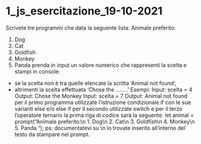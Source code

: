# 1_js_esercitazione_19-10-2021
Scrivete tre programmi che data la seguente lista:
  Animale preferito:
  1. Dog
  2. Cat
  3. Goldfish
  4. Monkey
  5. Panda
prenda in input un valore numerico che rappresenti la scelta e stampi in console:
  - se la scelta non è tra quelle elencate la scritta ‘Animal not found’,
  - altrimenti la scelta effettuata ‘Chose the ……..’
 Esempi:
  Input: scelta = 4
  Output: Chose the Monkey
  Input: scelta = 7
  Output: Animal not found
per il primo programma utilizzate l’istruzione condizionale if con le sue varianti else e/o else if
per il secondo utilizzate switch
e per il terzo l’operatore ternario
la prima riga di codice sarà la seguente:
let animal = prompt(“Animale preferito:\n 1. Dog\n 2. Cat\n 3. Goldfish\n 4. Monkey\n 5. Panda “);
ps: documentatevi su \n lo trovate inserito all’interno del testo da stampare nel prompt.